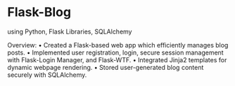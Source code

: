 # Flask-Blog
using Python, Flask Libraries, SQLAlchemy 

Overview:
•	Created a Flask-based web app which efficiently manages blog posts.
•	Implemented user registration, login, secure session management with Flask-Login Manager, and Flask-WTF.
•	Integrated Jinja2 templates for dynamic webpage rendering.
•	Stored user-generated blog content securely with SQLAlchemy.

